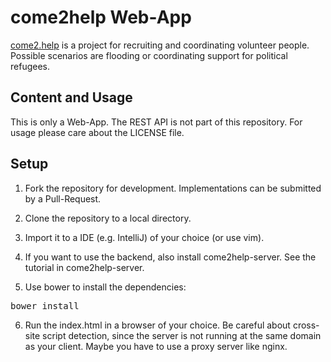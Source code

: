 # come2help Web-App

<a href="http://come2.help">come2.help</a> is a project for recruiting and coordinating volunteer people.
Possible scenarios are flooding or coordinating support for political refugees.

## Content and Usage

This is only a Web-App. The REST API is not part of this repository. For usage please care about the
LICENSE file.

## Setup

1. Fork the repository for development. Implementations can be submitted by a Pull-Request.

2. Clone the repository to a local directory.

3. Import it to a IDE (e.g. IntelliJ) of your choice (or use vim).

4. If you want to use the backend, also install come2help-server. See the tutorial in come2help-server.

5. Use bower to install the dependencies:
<pre>bower install</pre>

6. Run the index.html in a browser of your choice.
  Be careful about cross-site script detection, since the server is not running at the same domain as your client.
  Maybe you have to use a proxy server like nginx.